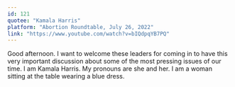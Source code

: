 ```yaml
---
id: 121
quotee: "Kamala Harris"
platform: "Abortion Roundtable, July 26, 2022"
link: "https://www.youtube.com/watch?v=bIQdpqYB7PQ"
---
```


Good afternoon. I want to welcome these leaders for coming in to have this very important discussion about some of the most pressing issues of our time. I am Kamala Harris. My pronouns are she and her. I am a woman sitting at the table wearing a blue dress.
